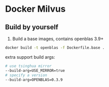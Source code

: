 # Docker Milvus

## Build by yourself

1. Build a base images, contains openblas 3.9+

```bash
docker build -t openblas -f Dockerfile.base .
```

extra support build args:

```bash
# use tsinghua mirror
--build-arg=USE_MIRROR=true
# specify a version
--build-arg=OPENBLAS=0.3.9
```
